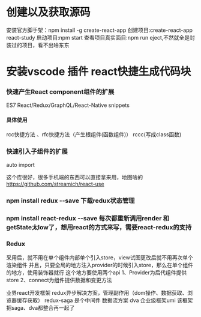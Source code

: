 # 创建以及获取源码
安装官方脚手架：npm install -g create-react-app
创建项目:create-react-app react-study
启动项目:npm start
查看项目真实面目:npm run eject,不然就全是封装过的项目，看不出啥东东
# 安装vscode 插件 react快捷生成代码块 
### 快速产生React component组件的扩展
ES7 React/Redux/GraphQL/React-Native snippets
#### 具体使用
rcc快捷方法 、rfc快捷方法（产生根组件(函数组件)）
rccc(写成class函数)
### 快速引入子组件的扩展
auto import

这个库很好，很多手机端的东西可以直接拿来用，地图啥的
https://github.com/streamich/react-use

### npm install redux --save 下载redux状态管理
### npm install react-redux --save 每次都重新调用render 和 getState太low了，想用react的方式来写，需要react-redux的支持
### Redux 
采用后，就不用在单个组件内部单个引入store，view试图更改后就不用再次单个渲染组件
并且，只要全局的地方注入provider的时候引入store，那么在单个组件的地方，使用装饰器就行
这个地方要使用两个api
1、Provider为后代组件提供store
2、connect为组件提供数据和变更方法

业界react开发框架
redux异步解决方案，管理副作用（dom操作、数据获取、浏览器缓存获取） redux-saga 是个中间件
数据流方案 dva
企业级框架umi 该框架把saga、dva都整合再一起了
